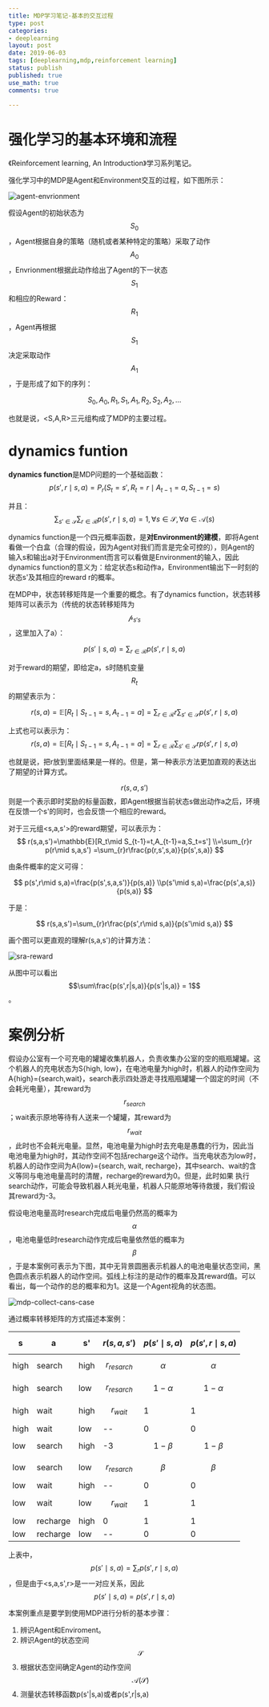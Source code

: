 ```yaml
---
title: MDP学习笔记-基本的交互过程
type: post
categories:
- deeplearning
layout: post
date: 2019-06-03
tags: [deeplearning,mdp,reinforcement learning]
status: publish
published: true
use_math: true
comments: true

---
```


# 强化学习的基本环境和流程

《Reinforcement learning, An Introduction》学习系列笔记。

强化学习中的MDP是Agent和Environment交互的过程，如下图所示：

![agent-envrionment](https://raw.githubusercontent.com/subaochen/subaochen.github.io/master/images/rl/agent-envrionment.png)

假设Agent的初始状态为$$S_0$$，Agent根据自身的策略（随机或者某种特定的策略）采取了动作$$A_0$$，Envrionment根据此动作给出了Agent的下一状态$$S_1$$和相应的Reward：$$R_1$$，Agent再根据$$S_1$$决定采取动作$$A_1$$，于是形成了如下的序列：

$$
S_0,A_0,R_1,S_1,A_1,R_2,S_2,A_2,...
$$

也就是说，<S,A,R>三元组构成了MDP的主要过程。

# dynamics funtion
**dynamics function**是MDP问题的一个基础函数：
$$
p(s',r\mid s,a)=P_r(S_t=s',R_t=r \mid A_{t-1}=a, S_{t-1}=s)
$$

并且：
$$
\sum_{s'\in \mathcal{S}}\sum_{r\in \mathcal{R}} p(s',r\mid s,a)=1, \forall s\in\mathcal{S},\forall a\in\mathcal{A}(s)
$$


dynamics function是一个四元概率函数，是**对Environment的建模**，即将Agent看做一个白盒（合理的假设，因为Agent对我们而言是完全可控的），则Agent的输入s和输出a对于Environment而言可以看做是Environment的输入，因此dynamics function的意义为：给定状态s和动作a，Environment输出下一时刻的状态s'及其相应的reward r的概率。

在MDP中，状态转移矩阵是一个重要的概念。有了dynamics function，状态转移矩阵可以表示为（传统的状态转移矩阵为$$\mathcal{p}_{s's}$$，这里加入了a）：

$$
p(s'\mid s,a) = \sum_{r\in\mathcal{R}} p(s',r\mid s,a)
$$

对于reward的期望，即给定a，s时随机变量$$R_t$$的期望表示为：

$$
r(s,a)=\mathbb{E}[R_t\mid S_{t-1}=s, A_{t-1}=a]=\sum_{r\in\mathcal{R}}r\sum_{s'\in\mathcal{S}}p(s',r\mid s,a)
$$

上式也可以表示为：
$$
r(s,a)=\mathbb{E}[R_t\mid S_{t-1}=s, A_{t-1}=a]=\sum_{r\in\mathcal{R}}\sum_{s'\in\mathcal{S}}rp(s',r\mid s,a)
$$


也就是说，把r放到里面结果是一样的。但是，第一种表示方法更加直观的表达出了期望的计算方式。

$$r(s,a,s')$$则是一个表示即时奖励的标量函数，即Agent根据当前状态s做出动作a之后，环境在反馈一个s'的同时，也会反馈一个相应的reward。

对于三元组<s,a,s'>的reward期望，可以表示为：
$$
r(s,a,s')=\mathbb{E}[R_t\mid S_{t-1}=t,A_{t-1}=a,S_t=s']
\\=\sum_{r}r p(r\mid s,a,s')
=\sum_{r}r\frac{p(r,s',s,a)}{p(s',s,a)}
$$

由条件概率的定义可得：

$$
p(s',r\mid s,a)=\frac{p(s',s,a,s')}{p(s,a)}
\\p(s'\mid s,a)=\frac{p(s',a,s)}{p(s,a)}
$$

于是：

$$
r(s,a,s')=\sum_{r}r\frac{p(s',r\mid s,a)}{p(s'\mid s,a)}
$$

画个图可以更直观的理解r(s,a,s')的计算方法：

![sra-reward](https://raw.githubusercontent.com/subaochen/subaochen.github.io/master/images/rl/mdp/sra-reward.png)

从图中可以看出$$\sum\frac{p(s',r|s,a)}{p(s'|s,a)} = 1$$。

# 案例分析

假设办公室有一个可充电的罐罐收集机器人，负责收集办公室的空的瓶瓶罐罐。这个机器人的充电状态为S{high, low}，在电池电量为high时，机器人的动作空间为A{high}={search,wait}，search表示四处游走寻找瓶瓶罐罐一个固定的时间（不会耗光电量），其reward为$$r_{search}$$；wait表示原地等待有人送来一个罐罐，其reward为$$r_{wait}$$，此时也不会耗光电量。显然，电池电量为high时去充电是愚蠢的行为，因此当电池电量为high时，其动作空间不包括recharge这个动作。当充电状态为low时，机器人的动作空间为A{low}={search, wait, recharge}，其中search、wait的含义等同与电池电量高时的清醒，recharge的reward为0。但是，此时如果 执行search动作，可能会导致机器人耗光电量，机器人只能原地等待救援，我们假设其reward为-3。

假设电池电量高时research完成后电量仍然高的概率为$$\alpha$$，电池电量低时research动作完成后电量依然低的概率为$$\beta$$，于是本案例可表示为下图，其中无背景圆圈表示机器人的电池电量状态空间，黑色圆点表示机器人的动作空间。弧线上标注的是动作的概率及其reward值。可以看出，每一个动作的总的概率和为1。这是一个Agent视角的状态图。

![mdp-collect-cans-case](https://raw.githubusercontent.com/subaochen/subaochen.github.io/master/images/rl/mdp-collect-cans-case.png)

通过概率转移矩阵的方式描述本案例：

| s    | a        | s'   | $$r(s,a,s')$$   | $$p(s'\mid s,a)$$ | $$p(s',r\mid s,a)$$ |
| ---- | -------- | ---- | --------------- | ------------ | ------------ |
| high | search   | high | $$r_{resarch}$$ | $$\alpha$$   | $$\alpha$$ |
| high | search   | low  | $$r_{resarch}$$ | $$1-\alpha$$ | $$1-\alpha$$ |
| high | wait     | high | $$r_{wait}$$    | 1            | 1           |
| high | wait     | low  | --              | 0            | 0           |
| low  | search   | high | -3              | $$1-\beta$$  | $$1-\beta$$ |
| low  | search   | low  | $$r_{resarch}$$ | $$\beta$$    | $$\beta$$ |
| low  | wait     | high | --              | 0            | 0           |
| low  | wait     | low  | $$r_{wait}$$    | 1            | 1           |
| low  | recharge | high | 0               | 1            | 1           |
| low  | recharge | low  | --              | 0            | 0           |

上表中，$$p(s'\mid s,a)=\sum_{r} p(s',r \mid s,a)$$，但是由于<s,a,s',r>是一一对应关系，因此$$p(s'\mid s,a)=p(s',r\mid s,a)$$

本案例重点是要学到使用MDP进行分析的基本步骤：

1. 辨识Agent和Enviroment。
2. 辨识Agent的状态空间$$\mathcal{S}$$
3. 根据状态空间确定Agent的动作空间$$\mathcal{A}(\mathcal{S})$$
4. 测量状态转移函数p(s'|s,a)或者p(s',r|s,a)





